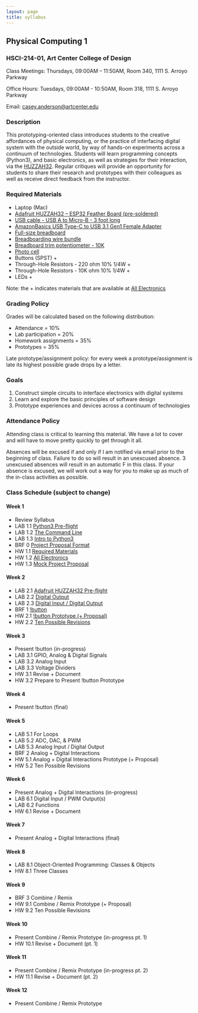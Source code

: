 ```yaml
---
layout: page
title: syllabus
---
```


## Physical Computing 1
### HSCI-214-01, Art Center College of Design
Class Meetings: Thursdays, 09:00AM – 11:50AM, Room 340, 1111 S. Arroyo Parkway

Office Hours: Tuesdays, 09:00AM - 10:50AM, Room 318, 1111 S. Arroyo Parkway

Email: casey.anderson@artcenter.edu


### Description

This prototyping-oriented class introduces students to the creative affordances of physical computing, or the practice of interfacing digital system with the outside world, by way of hands-on experiments across a continuum of technologies. Students will learn programming concepts (Python3), and basic electronics, as well as strategies for their interaction, via the [HUZZAH32](https://www.adafruit.com/product/3405). Regular critiques will provide an opportunity for students to share their research and prototypes with their colleagues as well as receive direct feedback from the instructor.


### Required Materials

* Laptop (Mac)
* [Adafruit HUZZAH32 – ESP32 Feather Board (pre-soldered)](https://www.adafruit.com/product/3591)
* [USB cable - USB A to Micro-B - 3 foot long](https://www.adafruit.com/product/592)
* [AmazonBasics USB Type-C to USB 3.1 Gen1 Female Adapter](https://www.amazon.com/AmazonBasics-Type-C-Gen1-Female-Adapter/dp/B01GGKYYT0/ref=sr_1_3?ie=UTF8&qid=1547245406&sr=8-3&keywords=amazon+basics+usb+c+to+usb+3.1)
* [Full-size breadboard](https://www.adafruit.com/product/239)
* [Breadboarding wire bundle](https://www.adafruit.com/product/153)
* [Breadboard trim potentiometer - 10K](https://www.adafruit.com/product/356)
* [Photo cell](https://www.adafruit.com/product/161)
* Buttons (SPST) +
* Through-Hole Resistors - 220 ohm 10% 1/4W +
* Through-Hole Resistors - 10K ohm 10% 1/4W +
* LEDs +

Note: the + indicates materials that are available at [All Electronics](https://www.allelectronics.com/)


### Grading Policy

Grades will be calculated based on the following distribution:

* Attendance = 10%
* Lab participation = 20%
* Homework assignments = 35%
* Prototypes = 35%

Late prototype/assignment policy: for every week a prototype/assignment is late its highest possible grade drops by a letter.


### Goals

1. Construct simple circuits to interface electronics with digital systems
2. Learn and explore the basic principles of software design
3. Prototype experiences and devices across a continuum of technologies


### Attendance Policy

Attending class is critical to learning this material. We have a lot to cover and will have to move pretty quickly to get through it all.

Absences will be excused if and only if I am notified via email prior to the beginning of class. Failure to do so will result in an unexcused absence. 3 unexcused absences will result in an automatic F in this class. If your absence is excused, we will work out a way for you to make up as much of the in-class activities as possible.


### Class Schedule (subject to change)

#### Week 1

* Review Syllabus
* LAB 1.1 [Python3 Pre-flight]({{site.url}}/2019/09/12/py3-preflight.html)
* LAB 1.2 [The Command Line]({{site.url}}/2019/09/12/command-line.html)
* LAB 1.3 [Intro to Python3]({{site.url}}/2019/09/12/intro-py3.html)
* BRF 0 [Project Proposal Format]({{site.url}}/2019/09/12/proposals.html)
* HW 1.1 [Required Materials]({{site.url}}/2019/09/12/required-materials.html)
* HW 1.2 [All Electronics]({{site.url}}/2019/09/12/all-electronics.html)
* HW 1.3 [Mock Project Proposal]({{site.url}}/2019/09/12/mock-proposal.html)


#### Week 2

* LAB 2.1 [Adafruit HUZZAH32 Pre-flight]({{site.url}}/2019/09/19/huzzah32-preflight.html)
* LAB 2.2 [Digital Output]({{site.url}}/2019/09/19/digital-output.html)
* LAB 2.3 [Digital Input / Digital Output]({{site.url}}/2019/09/19/digitalIO.html)
* BRF 1 [!button]({{site.url}}/2019/09/19/notbutton.html)
* HW 2.1 [!button Prototype (+ Proposal)]({{site.url}}/2019/09/19/notbutton-prototype.html)
* HW 2.2 [Ten Possible Revisions]({{site.url}}/2019/09/19/ten-revisions.html)


#### Week 3

* Present !button (in-progress)
* LAB 3.1 GPIO, Analog & Digital Signals
* LAB 3.2 Analog Input
* LAB 3.3 Voltage Dividers
* HW 3.1 Revise + Document
* HW 3.2 Prepare to Present !button Prototype

#### Week 4

* Present !button (final)


#### Week 5

* LAB 5.1 For Loops
* LAB 5.2 ADC, DAC, & PWM
* LAB 5.3 Analog Input / Digital Output
* BRF 2 Analog + Digital Interactions
* HW 5.1 Analog + Digital Interactions Prototype (+ Proposal)
* HW 5.2 Ten Possible Revisions


#### Week 6

* Present Analog + Digital Interactions (in-progress)
* LAB 6.1 Digital Input / PWM Output(s)
* LAB 6.2 Functions
* HW 6.1 Revise + Document


#### Week 7

* Present Analog + Digital Interactions (final)


#### Week 8

* LAB 8.1 Object-Oriented Programming: Classes & Objects
* HW 8.1 Three Classes


#### Week 9

* BRF 3 Combine / Remix
* HW 9.1 Combine / Remix Prototype (+ Proposal)
* HW 9.2 Ten Possible Revisions


#### Week 10

* Present Combine / Remix Prototype (in-progress pt. 1)
* HW 10.1 Revise + Document (pt. 1)


#### Week 11

* Present Combine / Remix Prototype (in-progress pt. 2)
* HW 11.1 Revise + Document (pt. 2)


#### Week 12

* Present Combine / Remix Prototype

